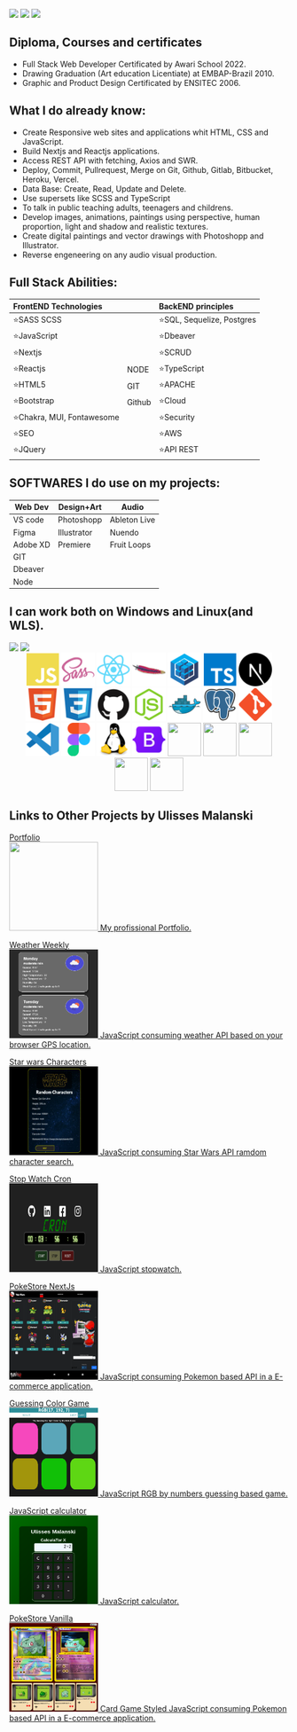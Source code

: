 
<a href="https://www.linkedin.com/in/ulisses-malanski/" target="_blank"><img src="https://img.shields.io/badge/ULisses Malanski-0077B5?style=for-the-badge&logo=linkedin&logoColor=white" target="_blank"></a>
<a href = "mailto:malanskiwork@gmail.com"><img src="https://img.shields.io/badge/-malanskiwork@gmail.com-%23333?style=for-the-badge&logo=gmail&logoColor=white" target="_blank"></a>
<a href="https://www.instagram.com/ulissesmalanski_tattoo/" target="_blank"><img src="https://img.shields.io/badge/Instagram-E4405F?style=for-the-badge&logo=instagram&logoColor=white" target="_blank"></a>
## Diploma, Courses and certificates
- Full Stack Web Developer Certificated by Awari School 2022.
- Drawing Graduation (Art education Licentiate) at EMBAP-Brazil 2010.
- Graphic and Product Design Certificated by ENSITEC 2006.
 
## What I do already know:  
- Create Responsive web sites and applications whit HTML, CSS and JavaScript.
- Build Nextjs and Reactjs applications.
- Access REST API with fetching, Axios and SWR.
- Deploy, Commit, Pullrequest, Merge on Git, Github, Gitlab, Bitbucket, Heroku, Vercel.
- Data Base: Create, Read, Update and Delete.
- Use supersets like SCSS and TypeScript
- To talk in public teaching adults, teenagers and childrens.
- Develop images, animations, paintings using perspective, human proportion, light and shadow and realistic textures.
- Create digital paintings and vector drawings with Photoshopp and Illustrator.
- Reverse engeneering on any audio visual production.

## Full Stack Abilities:  
 
|FrontEND Technologies         |       |BackEND principles        |
| :--------------------------- | ----- | :----------------------- |
|⭐SASS SCSS                   |       |⭐SQL, Sequelize, Postgres |
|⭐JavaScript                  |       |⭐Dbeaver                  |
|⭐Nextjs                      |       |⭐SCRUD                    |
|⭐Reactjs                     |NODE   |⭐TypeScript               |
|⭐HTML5                       |GIT    |⭐APACHE                   |
|⭐Bootstrap                   |Github |⭐Cloud                    |
|⭐Chakra, MUI, Fontawesome    |       |⭐Security                 |
|⭐SEO                         |       |⭐AWS                      |
|⭐JQuery                      |       |⭐API REST                 | 
  
## SOFTWARES I do use on my projects:

| Web Dev | Design+Art | Audio       |
| ------- | ---------- | ----------- |
| VS code | Photoshopp | Ableton Live|
| Figma   | Illustrator| Nuendo      |
| Adobe XD| Premiere   | Fruit Loops |
| GIT     |            |             |
| Dbeaver |            |             |
| Node    |            |             |


## I can work both on Windows and Linux(and WLS).   


 
<img height="190em" src="https://github-readme-stats.vercel.app/api?username=malanski&show_icons=true&theme=dark&include_all_commits=true&count_private=true">  
<img height="190em" src="https://github-readme-stats.vercel.app/api/top-langs/?username=malanski&layout=compact&langs_count=7&theme=radical">


<div align="center">
<img height="60" width="60" src="https://raw.githubusercontent.com/devicons/devicon/master/icons/javascript/javascript-plain.svg">
<img height="60" width="60" src="https://raw.githubusercontent.com/devicons/devicon/master/icons/sass/sass-original.svg">
<img height="60" width="60" src="https://raw.githubusercontent.com/devicons/devicon/master/icons/react/react-original.svg">
<img height="60" width="60" src="https://raw.githubusercontent.com/devicons/devicon/master/icons/apache/apache-original.svg"> 
<img height="60" width="60" src="https://raw.githubusercontent.com/devicons/devicon/master/icons/sequelize/sequelize-original.svg">
<img height="60" width="60" src="https://raw.githubusercontent.com/devicons/devicon/master/icons/typescript/typescript-plain.svg">   
<img height="60" width="60" src="https://raw.githubusercontent.com/devicons/devicon/master/icons/nextjs/nextjs-original.svg">   
<img height="60" width="60" src="https://raw.githubusercontent.com/devicons/devicon/master/icons/html5/html5-original.svg">
<img height="60" width="60" src="https://raw.githubusercontent.com/devicons/devicon/master/icons/css3/css3-original.svg">
<img height="60" width="60" src="https://raw.githubusercontent.com/devicons/devicon/master/icons/github/github-original.svg">
<img height="60" width="60" src="https://raw.githubusercontent.com/devicons/devicon/master/icons/nodejs/nodejs-original.svg">
<img height="60" width="60" src="https://raw.githubusercontent.com/devicons/devicon/master/icons/docker/docker-original.svg">
<img height="60" width="60" src="https://raw.githubusercontent.com/devicons/devicon/master/icons/postgresql/postgresql-original.svg">
<img height="60" width="60" src="https://raw.githubusercontent.com/devicons/devicon/master/icons/git/git-original.svg">
<img height="60" width="60" src="https://raw.githubusercontent.com/devicons/devicon/master/icons/vscode/vscode-original.svg">
<img height="60" width="60" src="https://raw.githubusercontent.com/devicons/devicon/master/icons/figma/figma-original.svg">
<img height="60" width="60" src="https://raw.githubusercontent.com/devicons/devicon/master/icons/linux/linux-original.svg">
<img height="60" width="60" src="https://raw.githubusercontent.com/devicons/devicon/master/icons/bootstrap/bootstrap-original.svg">
<img height="60" width="60" src="https://cdn.jsdelivr.net/gh/devicons/devicon/icons/illustrator/illustrator-plain.svg" />
<img height="60" width="60" src="https://cdn.jsdelivr.net/gh/devicons/devicon/icons/photoshop/photoshop-plain.svg" />
<img height="60" width="60" src="https://cdn.jsdelivr.net/gh/devicons/devicon/icons/jquery/jquery-original.svg" />
<img height="60" width="60"  src="https://cdn.jsdelivr.net/gh/devicons/devicon/icons/graphql/graphql-plain.svg" />
<img height="60" width="60" src="https://cdn.jsdelivr.net/gh/devicons/devicon/icons/markdown/markdown-original.svg" />

</div>

  

## Links to Other Projects by Ulisses Malanski  
  
<a href="https://malanski.github.io/portfolio/" title="ReactJs Portfolio" target="_blank">Portfolio<br />
<img src="https://lastfm.freetls.fastly.net/i/u/770x0/2d81602ce3cb43378ddf0d57407d9738.jpg#2d81602ce3cb43378ddf0d57407d9738" height="160" width="160" /> My profissional Portfolio.
</a>
<br />

<a href="https://malanski.github.io/weather-weekly/" title="Weather weekly" target="_blank">Weather Weekly<br />
<img src="https://github.com/malanski/images/raw/main/weather-weekly.png" height="160" width="160" /> JavaScript consuming weather API based on your browser GPS location.
</a>
<br />

<a href="https://malanski.github.io/sintaxe-e-operadores/" title="Star wars Characters" target="_blank">Star wars Characters<br />
<img src="https://github.com/malanski/images/raw/main/starwars1.png" height="160" width="160" /> JavaScript consuming Star Wars API ramdom character search.
</a>
<br />

<a href="https://malanski.github.io/cron/" title="ReactJs Stop Watch" target="_blank">Stop Watch Cron<br />
<img src="https://github.com/malanski/images/raw/main/CronReactJS.png" height="160" width="160" /> JavaScript stopwatch.
</a>
<br />

<a href="https://poke-store-next.vercel.app/" title="NextJs API E-commerce" target="_blank">PokeStore NextJs<br />
<img src="https://github.com/malanski/images/raw/main/pokeStoreNext.png" height="160" width="160" /> JavaScript consuming Pokemon based API in a E-commerce application.
</a>
<br />

<a href="https://malanski.github.io/GessingColorGame/" title="Color Game" target="_blank">Guessing Color Game<br />
<img src="https://github.com/malanski/images/raw/main/color-guessing.png" height="160" width="160" /> JavaScript RGB by numbers guessing based game.
</a>
<br />

<a href="https://malanski.github.io/CalculatorX/" title="JavaScript calculator" target="_blank">JavaScript calculator<br />
<img src="https://github.com/malanski/images/raw/main/calculator.png" height="160" width="160" /> JavaScript calculator. 
</a>
<br />


<a href="https://malanski.github.io/pokeLoja2/" title="JS API E-commerce" target="_blank">PokeStore Vanilla<br />
<img src="https://github.com/malanski/images/raw/main/pokestore1.png" height="160" width="160" /> Card Game Styled JavaScript consuming Pokemon based API in a E-commerce application.
</a>
<br />

         
